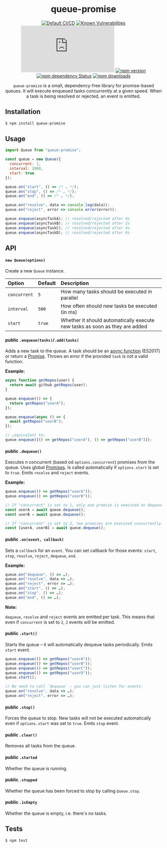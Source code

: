 <div align="center">
  <h1>queue-promise</h1>

[![Default CI/CD](https://github.com/Bartozzz/queue-promise/workflows/Default%20CI/CD/badge.svg)](https://github.com/Bartozzz/queue-promise/actions)
[![Known Vulnerabilities](https://snyk.io/test/github/Bartozzz/queue-promise/badge.svg?targetFile=package.json)](https://snyk.io/test/github/Bartozzz/queue-promise?targetFile=package.json)
[![npm package size](https://img.badgesize.io/Bartozzz/queue-promise/master/dist/index.js?compression=gzip)](https://www.npmjs.com/package/queue-promise)
[![npm version](https://img.shields.io/npm/v/queue-promise.svg)](https://www.npmjs.com/package/queue-promise)
[![npm dependency Status](https://david-dm.org/Bartozzz/queue-promise.svg)](https://www.npmjs.com/package/queue-promise)
[![npm downloads](https://img.shields.io/npm/dt/queue-promise.svg)](https://www.npmjs.com/package/queue-promise)
<br>

`queue-promise` is a small, dependency-free library for promise-based queues. It will execute enqueued tasks concurrently at a given speed. When a task is being resolved or rejected, an event is emitted.

</div>

## Installation

```bash
$ npm install queue-promise
```

## Usage

```javascript
import Queue from "queue-promise";

const queue = new Queue({
  concurrent: 1,
  interval: 2000,
  start: true
});

queue.on("start", () => /* … */);
queue.on("stop", () => /* … */);
queue.on("end", () => /* … */);

queue.on("resolve", data => console.log(data));
queue.on("reject", error => console.error(error));

queue.enqueue(asyncTaskA); // resolved/rejected after 0s
queue.enqueue(asyncTaskB); // resolved/rejected after 2s
queue.enqueue(asyncTaskC); // resolved/rejected after 4s
queue.enqueue(asyncTaskD); // resolved/rejected after 6s
```

## API

#### `new Queue(options)`

Create a new `Queue` instance.

| Option       | Default | Description                                                                 |
| :----------- | :------ | :-------------------------------------------------------------------------- |
| `concurrent` | `5`     | How many tasks should be executed in parallel                               |
| `interval`   | `500`   | How often should new tasks be executed (in ms)                              |
| `start`      | `true`  | Whether it should automatically execute new tasks as soon as they are added |

#### **public** `.enqueue(tasks)`/`.add(tasks)`

Adds a new task to the queue. A task should be an [async function](https://developer.mozilla.org/en-US/docs/Web/JavaScript/Reference/Statements/async_function) (ES2017) or return a [Promise](https://developer.mozilla.org/en-US/docs/Web/JavaScript/Reference/Global_Objects/Promise). Throws an error if the provided `task` is not a valid function.

**Example:**

```javascript
async function getRepos(user) {
  return await github.getRepos(user);
}

queue.enqueue(() => {
  return getRepos("userA");
});

queue.enqueue(async () => {
  await getRepos("userB");
});

// …equivalent to:
queue.enqueue([() => getRepos("userA"), () => getRepos("userB")]);
```

#### **public** `.dequeue()`

Executes _n_ concurrent (based od `options.concurrent`) promises from the queue. Uses global [Promises](https://developer.mozilla.org/en-US/docs/Web/JavaScript/Reference/Global_Objects/Promise). Is called automatically if `options.start` is set to `true`. Emits `resolve` and `reject` events.

**Example:**

```javascript
queue.enqueue(() => getRepos("userA"));
queue.enqueue(() => getRepos("userB"));

// If "concurrent" is set to 1, only one promise is executed on dequeue:
const userA = await queue.dequeue();
const userB = await queue.dequeue();

// If "concurrent" is set to 2, two promises are executed concurrently:
const [userA, userB] = await queue.dequeue();
```

#### **public** `.on(event, callback)`

Sets a `callback` for an `event`. You can set callback for those events: `start`, `stop`, `resolve`, `reject`, `dequeue`, `end`.

**Example:**

```javascript
queue.on("dequeue", () => …);
queue.on("resolve", data => …);
queue.on("reject", error => …);
queue.on("start", () => …);
queue.on("stop", () => …);
queue.on("end", () => …);
```

**Note:**

`dequeue`, `resolve` and `reject` events are emitted per task. This means that even if `concurrent` is set to `2`, `2` events will be emitted.

#### **public** `.start()`

Starts the queue – it will automatically dequeue tasks periodically. Emits `start` event.

```javascript
queue.enqueue(() => getRepos("userA"));
queue.enqueue(() => getRepos("userB"));
queue.enqueue(() => getRepos("userC"));
queue.enqueue(() => getRepos("userD"));
queue.start();

// No need to call `dequeue` – you can just listen for events:
queue.on("resolve", data => …);
queue.on("reject", error => …);
```

#### **public** `.stop()`

Forces the queue to stop. New tasks will not be executed automatically even if `options.start` was set to `true`. Emits `stop` event.

#### **public** `.clear()`

Removes all tasks from the queue.

#### **public** `.started`

Whether the queue is running.

#### **public** `.stopped`

Whether the queue has been forced to stop by calling `Queue.stop`.

#### **public** `.isEmpty`

Whether the queue is empty, i.e. there's no tasks.

## Tests

```bash
$ npm test
```
